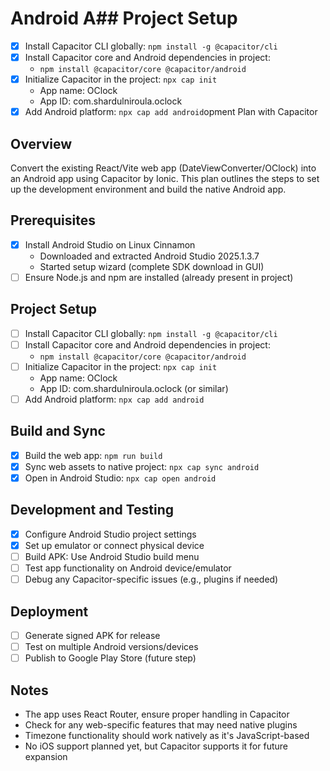 # Android A## Project Setup
- [x] Install Capacitor CLI globally: `npm install -g @capacitor/cli`
- [x] Install Capacitor core and Android dependencies in project:
  - `npm install @capacitor/core @capacitor/android`
- [x] Initialize Capacitor in the project: `npx cap init`
  - App name: OClock
  - App ID: com.shardulniroula.oclock
- [x] Add Android platform: `npx cap add android`opment Plan with Capacitor

## Overview
Convert the existing React/Vite web app (DateViewConverter/OClock) into an Android app using Capacitor by Ionic. This plan outlines the steps to set up the development environment and build the native Android app.

## Prerequisites
- [x] Install Android Studio on Linux Cinnamon
  - Downloaded and extracted Android Studio 2025.1.3.7
  - Started setup wizard (complete SDK download in GUI)
- [ ] Ensure Node.js and npm are installed (already present in project)

## Project Setup
- [ ] Install Capacitor CLI globally: `npm install -g @capacitor/cli`
- [ ] Install Capacitor core and Android dependencies in project:
  - `npm install @capacitor/core @capacitor/android`
- [ ] Initialize Capacitor in the project: `npx cap init`
  - App name: OClock
  - App ID: com.shardulniroula.oclock (or similar)
- [ ] Add Android platform: `npx cap add android`

## Build and Sync
- [x] Build the web app: `npm run build`
- [x] Sync web assets to native project: `npx cap sync android`
- [x] Open in Android Studio: `npx cap open android`

## Development and Testing
- [x] Configure Android Studio project settings
- [x] Set up emulator or connect physical device
- [ ] Build APK: Use Android Studio build menu
- [ ] Test app functionality on Android device/emulator
- [ ] Debug any Capacitor-specific issues (e.g., plugins if needed)

## Deployment
- [ ] Generate signed APK for release
- [ ] Test on multiple Android versions/devices
- [ ] Publish to Google Play Store (future step)

## Notes
- The app uses React Router, ensure proper handling in Capacitor
- Check for any web-specific features that may need native plugins
- Timezone functionality should work natively as it's JavaScript-based
- No iOS support planned yet, but Capacitor supports it for future expansion